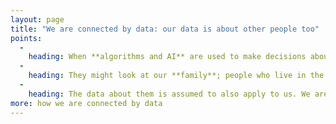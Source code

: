 ```yaml
---
layout: page
title: "We are connected by data: our data is about other people too"
points:
  -
    heading: When **algorithms and AI** are used to make decisions about us, they don't just use what they know about us, they use what they know about **other people** they think are like us.
  -
    heading: They might look at our **family**; people who live in the **same house** or in the **same neighbourhood**; who travel on the **same buses or trains**; who have the **same friends or followers**; who share similar **interests and preferences**; or are the same **age**, or **race**, or **gender**, or **social class**.
  -
    heading: The data about them is assumed to also apply to us. We are connected to each other by data and treated accordingly.
more: how we are connected by data
---
```

